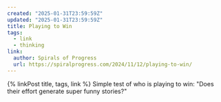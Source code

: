 ```yaml
---
created: "2025-01-31T23:59:59Z"
updated: "2025-01-31T23:59:59Z"
title: Playing to Win
tags:
  - link
  - thinking
link:
  author: Spirals of Progress
  url: https://spiralprogress.com/2024/11/12/playing-to-win/
---
```


{% linkPost title, tags, link %} Simple test of who is playing to win: "Does their effort generate super funny stories?"
